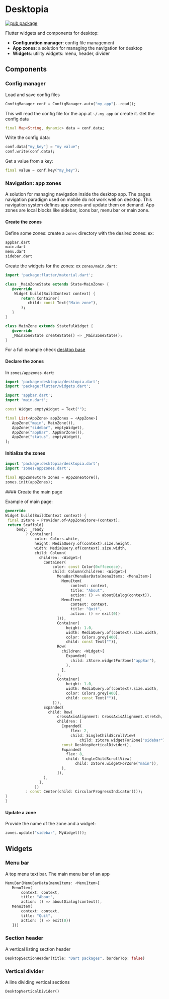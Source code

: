 # Desktopia

[![pub package](https://img.shields.io/pub/v/desktopia.svg)](https://pub.dartlang.org/packages/desktopia)

Flutter widgets and components for desktop:

- **Configuration manager**: config file management
- **App zones**: a solution for managing the navigation for desktop
- **Widgets**: utility widgets: menu, header, divider

## Components

### Config manager

Load and save config files

   ```dart
   ConfigManager conf = ConfigManager.auto("my_app")..read();
   ```

This will read the config file for the app at `~/.my_app` or create it.
Get the config data

   ```dart
   final Map<String, dynamic> data = conf.data;
   ```

Write the config data:

   ```dart
   conf.data["my_key"] = "my value";
   conf.write(conf.data);
   ```

Get a value from a key:

   ```dart
   final value = conf.key("my_key");
   ```

### Navigation: app zones

A solution for managing navigation inside the desktop app. The pages navigation
paradigm used on mobile do not work well on desktop. This navigation system
defines app zones and update them on demand. App zones are local blocks like
sidebar, icons bar, menu bar or main zone.

#### Create the zones

 Define some zones: create a `zones` directory with the desired zones: ex:

   ```bash
   appbar.dart
   main.dart
   menu.dart
   sidebar.dart
   ```

Create the widgets for the zones: ex `zones/main.dart`:

   ```dart
   import 'package:flutter/material.dart';
   
   class _MainZoneState extends State<MainZone> {
      @override
       Widget build(BuildContext context) {
          return Container(
             child: const Text("Main zone"),
          );
      }
   }
   
   class MainZone extends StatefulWidget {
      @override
      _MainZoneState createState() => _MainZoneState();
   }
   ```

For a full example check [desktop base](https://github.com/synw/desktop_base)

#### Declare the zones

In `zones/appzones.dart`:

   ```dart
   import 'package:desktopia/desktopia.dart';
   import 'package:flutter/widgets.dart';
   
   import 'appbar.dart';
   import 'main.dart';
   
   const Widget emptyWidget = Text("");
   
   final List<AppZone> appZones = <AppZone>[
      AppZone("main", MainZone()),
      AppZone("sidebar", emptyWidget),
      AppZone("appBar", AppBarZone()),
      AppZone("status", emptyWidget),
   ];
   ```

#### Initialize the zones

   ```dart
   import 'package:desktopia/desktopia.dart';
   import 'zones/appzones.dart';

   final AppZoneStore zones = AppZoneStore();
   zones.init(appZones);
   ```

#### Create the main page

Example of main page:

   ```dart
  @override
  Widget build(BuildContext context) {
    final zStore = Provider.of<AppZoneStore>(context);
    return Scaffold(
        body: _ready
            ? Container(
                color: Colors.white,
                height: MediaQuery.of(context).size.height,
                width: MediaQuery.of(context).size.width,
                child: Column(
                  children: <Widget>[
                    Container(
                        color: const Color(0xffcecece),
                        child: Column(children: <Widget>[
                          MenuBar(MenuBarData(menuItems: <MenuItem>[
                            MenuItem(
                                context: context,
                                title: "About",
                                action: () => aboutDialog(context)),
                            MenuItem(
                                context: context,
                                title: "Quit",
                                action: () => exit(0))
                          ])),
                          Container(
                              height: 1.0,
                              width: MediaQuery.of(context).size.width,
                              color: Colors.grey[400],
                              child: const Text("")),
                          Row(
                            children: <Widget>[
                              Expanded(
                                child: zStore.widgetForZone("appBar"),
                              ),
                            ],
                          ),
                          Container(
                              height: 1.0,
                              width: MediaQuery.of(context).size.width,
                              color: Colors.grey[400],
                              child: const Text("")),
                        ])),
                    Expanded(
                      child: Row(
                          crossAxisAlignment: CrossAxisAlignment.stretch,
                          children: [
                            Expanded(
                                flex: 2,
                                child: SingleChildScrollView(
                                    child: zStore.widgetForZone("sidebar"))),
                            const DesktopVerticalDivider(),
                            Expanded(
                              flex: 8,
                              child: SingleChildScrollView(
                                  child: zStore.widgetForZone("main")),
                            ),
                          ]),
                    ),
                  ],
                ))
            : const Center(child: CircularProgressIndicator()));
  }
}
   ```

#### Update a zone

Provide the name of the zone and a widget:

   ```dart
   zones.update("sidebar", MyWidget());
   ```

## Widgets

### Menu bar

A top menu text bar. The main menu bar of an app

   ```dart
   MenuBar(MenuBarData(menuItems: <MenuItem>[
      MenuItem(
          context: context,
          title: "About",
          action: () => aboutDialog(context)),
      MenuItem(
          context: context,
          title: "Quit",
          action: () => exit(0))
      ]))
   ```

### Section header

A vertical listing section header

   ```dart
   DesktopSectionHeader(title: "Dart packages", borderTop: false)
   ```

### Vertical divider

A line dividing vertical sections

   ```dart
   DesktopVerticalDivider()
   ```